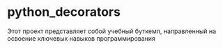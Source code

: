 # python_decorators

Этот проект представляет собой учебный буткемп, направленный на освоение ключевых навыков программирования